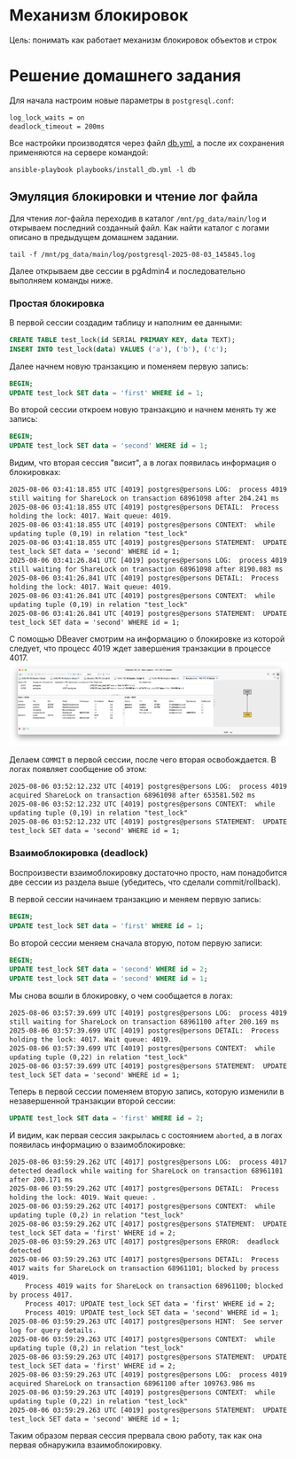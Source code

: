 # Механизм блокировок
Цель: понимать как работает механизм блокировок объектов и строк

# Решение домашнего задания
Для начала настроим новые параметры в `postgresql.conf`:
```
log_lock_waits = on
deadlock_timeout = 200ms
```
Все настройки производятся через файл [db.yml](../deploy/vm/group_vars/db.yml), а после их сохранения применяются на сервере командой:
```shell
ansible-playbook playbooks/install_db.yml -l db
```
## Эмуляция блокировки и чтение лог файла
Для чтения лог-файла переходив в каталог `/mnt/pg_data/main/log` и открываем последний созданный файл. Как найти каталог с логами 
описано в предыдущем домашнем задании.
```shell
tail -f /mnt/pg_data/main/log/postgresql-2025-08-03_145845.log
```
Далее открываем две сессии в pgAdmin4 и последовательно выполняем команды ниже.

### Простая блокировка
В первой сессии создадим таблицу и наполним ее данными:
```sql
CREATE TABLE test_lock(id SERIAL PRIMARY KEY, data TEXT);
INSERT INTO test_lock(data) VALUES ('a'), ('b'), ('c');
```
Далее начнем новую транзакцию и поменяем первую запись:
```sql
BEGIN;
UPDATE test_lock SET data = 'first' WHERE id = 1;
```

Во второй сессии откроем новую транзакцию и начнем менять ту же запись: 
```sql
BEGIN;
UPDATE test_lock SET data = 'second' WHERE id = 1;
```

Видим, что вторая сессия "висит", а в логах появилась информация о блокировках:
```
2025-08-06 03:41:18.855 UTC [4019] postgres@persons LOG:  process 4019 still waiting for ShareLock on transaction 68961098 after 204.241 ms
2025-08-06 03:41:18.855 UTC [4019] postgres@persons DETAIL:  Process holding the lock: 4017. Wait queue: 4019.
2025-08-06 03:41:18.855 UTC [4019] postgres@persons CONTEXT:  while updating tuple (0,19) in relation "test_lock"
2025-08-06 03:41:18.855 UTC [4019] postgres@persons STATEMENT:  UPDATE test_lock SET data = 'second' WHERE id = 1;
2025-08-06 03:41:26.841 UTC [4019] postgres@persons LOG:  process 4019 still waiting for ShareLock on transaction 68961098 after 8190.083 ms
2025-08-06 03:41:26.841 UTC [4019] postgres@persons DETAIL:  Process holding the lock: 4017. Wait queue: 4019.
2025-08-06 03:41:26.841 UTC [4019] postgres@persons CONTEXT:  while updating tuple (0,19) in relation "test_lock"
2025-08-06 03:41:26.841 UTC [4019] postgres@persons STATEMENT:  UPDATE test_lock SET data = 'second' WHERE id = 1;
```
С помощью DBeaver смотрим на информацию о блокировке из которой следует, что процесс 4019 ждет завершения транзакции в процессе 4017.
![dbeaver_locks.png](img/dbeaver_locks.png)

Делаем `COMMIT` в первой сессии, после чего вторая освобождается. В логах появляет сообщение об этом:
```
2025-08-06 03:52:12.232 UTC [4019] postgres@persons LOG:  process 4019 acquired ShareLock on transaction 68961098 after 653581.502 ms
2025-08-06 03:52:12.232 UTC [4019] postgres@persons CONTEXT:  while updating tuple (0,19) in relation "test_lock"
2025-08-06 03:52:12.232 UTC [4019] postgres@persons STATEMENT:  UPDATE test_lock SET data = 'second' WHERE id = 1;
```

### Взаимоблокировка (deadlock)
Воспроизвести взаимоблокировку достаточно просто, нам понадобится две сессии из раздела выше (убедитесь, что сделали commit/rollback).

В первой сессии начинаем транзакцию и меняем первую запись:
```sql
BEGIN;
UPDATE test_lock SET data = 'first' WHERE id = 1;
```

Во второй сессии меняем сначала вторую, потом первую записи:
```sql
BEGIN;
UPDATE test_lock SET data = 'second' WHERE id = 2;
UPDATE test_lock SET data = 'second' WHERE id = 1;
```

Мы снова вошли в блокировку, о чем сообщается в логах:
```
2025-08-06 03:57:39.699 UTC [4019] postgres@persons LOG:  process 4019 still waiting for ShareLock on transaction 68961100 after 200.169 ms
2025-08-06 03:57:39.699 UTC [4019] postgres@persons DETAIL:  Process holding the lock: 4017. Wait queue: 4019.
2025-08-06 03:57:39.699 UTC [4019] postgres@persons CONTEXT:  while updating tuple (0,22) in relation "test_lock"
2025-08-06 03:57:39.699 UTC [4019] postgres@persons STATEMENT:  UPDATE test_lock SET data = 'second' WHERE id = 1;
```

Теперь в первой сессии поменяем вторую запись, которую изменили в незавершенной транзакции второй сессии:
```sql
UPDATE test_lock SET data = 'first' WHERE id = 2;
```

И видим, как первая сессия закрылась с состоянием `aborted`, а в логах появилась информацию о взаимоблокировке:
```
2025-08-06 03:59:29.262 UTC [4017] postgres@persons LOG:  process 4017 detected deadlock while waiting for ShareLock on transaction 68961101 after 200.171 ms
2025-08-06 03:59:29.262 UTC [4017] postgres@persons DETAIL:  Process holding the lock: 4019. Wait queue: .
2025-08-06 03:59:29.262 UTC [4017] postgres@persons CONTEXT:  while updating tuple (0,2) in relation "test_lock"
2025-08-06 03:59:29.262 UTC [4017] postgres@persons STATEMENT:  UPDATE test_lock SET data = 'first' WHERE id = 2;
2025-08-06 03:59:29.263 UTC [4017] postgres@persons ERROR:  deadlock detected
2025-08-06 03:59:29.263 UTC [4017] postgres@persons DETAIL:  Process 4017 waits for ShareLock on transaction 68961101; blocked by process 4019.
	Process 4019 waits for ShareLock on transaction 68961100; blocked by process 4017.
	Process 4017: UPDATE test_lock SET data = 'first' WHERE id = 2;
	Process 4019: UPDATE test_lock SET data = 'second' WHERE id = 1;
2025-08-06 03:59:29.263 UTC [4017] postgres@persons HINT:  See server log for query details.
2025-08-06 03:59:29.263 UTC [4017] postgres@persons CONTEXT:  while updating tuple (0,2) in relation "test_lock"
2025-08-06 03:59:29.263 UTC [4017] postgres@persons STATEMENT:  UPDATE test_lock SET data = 'first' WHERE id = 2;
2025-08-06 03:59:29.263 UTC [4019] postgres@persons LOG:  process 4019 acquired ShareLock on transaction 68961100 after 109763.986 ms
2025-08-06 03:59:29.263 UTC [4019] postgres@persons CONTEXT:  while updating tuple (0,22) in relation "test_lock"
2025-08-06 03:59:29.263 UTC [4019] postgres@persons STATEMENT:  UPDATE test_lock SET data = 'second' WHERE id = 1;
```
Таким образом первая сессия прервала свою работу, так как она первая обнаружила взаимоблокировку.
